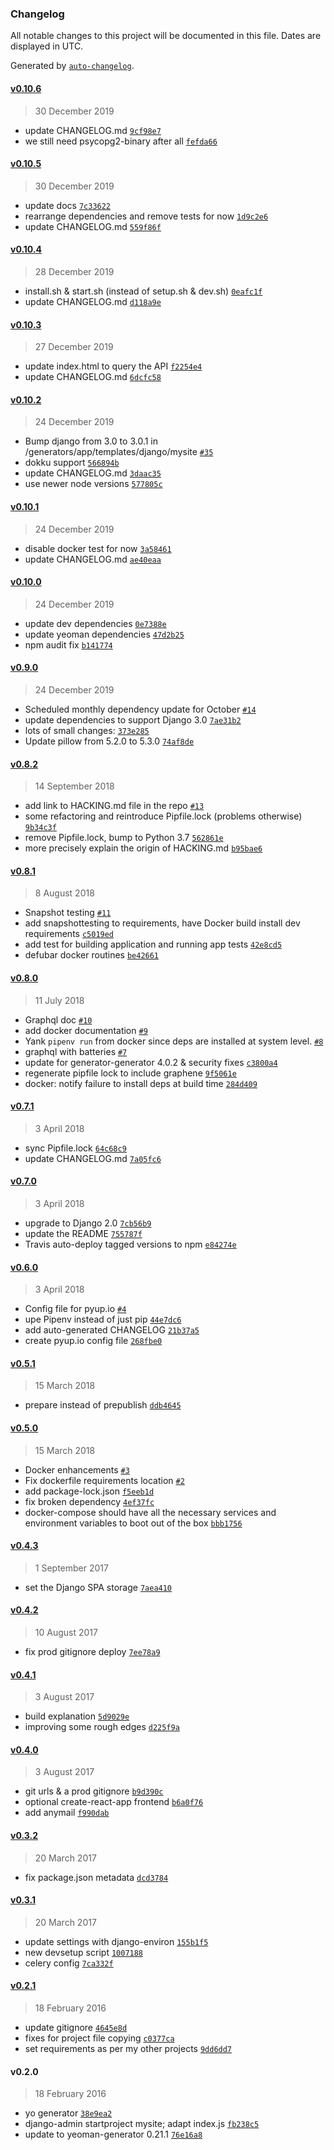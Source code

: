 ### Changelog

All notable changes to this project will be documented in this file. Dates are displayed in UTC.

Generated by [`auto-changelog`](https://github.com/CookPete/auto-changelog).

#### [v0.10.6](https://github.com/metakermit/generator-django-rest/compare/v0.10.5...v0.10.6)

> 30 December 2019

- update CHANGELOG.md [`9cf98e7`](https://github.com/metakermit/generator-django-rest/commit/9cf98e7e1de5d9dfb14a3ccc2b28b461abb551fd)
- we still need psycopg2-binary after all [`fefda66`](https://github.com/metakermit/generator-django-rest/commit/fefda6622c16f53830b99293a47ada1009cbe70b)

#### [v0.10.5](https://github.com/metakermit/generator-django-rest/compare/v0.10.4...v0.10.5)

> 30 December 2019

- update docs [`7c33622`](https://github.com/metakermit/generator-django-rest/commit/7c336229ef3df1680b52d1a6777064c03763058b)
- rearrange dependencies and remove tests for now [`1d9c2e6`](https://github.com/metakermit/generator-django-rest/commit/1d9c2e6643ead6bd95b5190b1afce0af428aea10)
- update CHANGELOG.md [`559f86f`](https://github.com/metakermit/generator-django-rest/commit/559f86fcaea4efc73b594e1d029df37bc1271269)

#### [v0.10.4](https://github.com/metakermit/generator-django-rest/compare/v0.10.3...v0.10.4)

> 28 December 2019

- install.sh & start.sh (instead of setup.sh & dev.sh) [`0eafc1f`](https://github.com/metakermit/generator-django-rest/commit/0eafc1f3182c16c7eddc587ef4004148f56d389d)
- update CHANGELOG.md [`d118a9e`](https://github.com/metakermit/generator-django-rest/commit/d118a9ef2119cefc8532dc3d570b478d847fafca)

#### [v0.10.3](https://github.com/metakermit/generator-django-rest/compare/v0.10.2...v0.10.3)

> 27 December 2019

- update index.html to query the API [`f2254e4`](https://github.com/metakermit/generator-django-rest/commit/f2254e49aa081085eaa88f4614166687b83dfb0a)
- update CHANGELOG.md [`6dcfc58`](https://github.com/metakermit/generator-django-rest/commit/6dcfc5813c735495cd53dfe8b03ddf4bbcd1ce5d)

#### [v0.10.2](https://github.com/metakermit/generator-django-rest/compare/v0.10.1...v0.10.2)

> 24 December 2019

- Bump django from 3.0 to 3.0.1 in /generators/app/templates/django/mysite [`#35`](https://github.com/metakermit/generator-django-rest/pull/35)
- dokku support [`566894b`](https://github.com/metakermit/generator-django-rest/commit/566894b61b40a08a6ddede96b9a5123ad7994a31)
- update CHANGELOG.md [`3daac35`](https://github.com/metakermit/generator-django-rest/commit/3daac3573e13fa34b0df1ea4dc0023c6cc6ad8bf)
- use newer node versions [`577805c`](https://github.com/metakermit/generator-django-rest/commit/577805c71fea9cb05f8e878668757fa92f5a81f5)

#### [v0.10.1](https://github.com/metakermit/generator-django-rest/compare/v0.10.0...v0.10.1)

> 24 December 2019

- disable docker test for now [`3a58461`](https://github.com/metakermit/generator-django-rest/commit/3a58461f7493b64adc7867d053dbf4fed8eeab3f)
- update CHANGELOG.md [`ae40eaa`](https://github.com/metakermit/generator-django-rest/commit/ae40eaaeee08a41ffebee3cc153f1133f91eb190)

#### [v0.10.0](https://github.com/metakermit/generator-django-rest/compare/v0.9.0...v0.10.0)

> 24 December 2019

- update dev dependencies [`0e7388e`](https://github.com/metakermit/generator-django-rest/commit/0e7388efbbc2a1b5eb7656f2537f0650b22dccc1)
- update yeoman dependencies [`47d2b25`](https://github.com/metakermit/generator-django-rest/commit/47d2b2583b021c338c994403a547a38b447a33bc)
- npm audit fix [`b141774`](https://github.com/metakermit/generator-django-rest/commit/b141774546248bb0404014ff06b7f16ef4c4c7f7)

#### [v0.9.0](https://github.com/metakermit/generator-django-rest/compare/v0.8.2...v0.9.0)

> 24 December 2019

- Scheduled monthly dependency update for October [`#14`](https://github.com/metakermit/generator-django-rest/pull/14)
- update dependencies to support Django 3.0 [`7ae31b2`](https://github.com/metakermit/generator-django-rest/commit/7ae31b2288b1d5a810a453da509e9d4d5d6fe136)
- lots of small changes: [`373e285`](https://github.com/metakermit/generator-django-rest/commit/373e2853d75737795a4afa10b7f4c6fc83383fca)
- Update pillow from 5.2.0 to 5.3.0 [`74af8de`](https://github.com/metakermit/generator-django-rest/commit/74af8ded85779f1a5f7df671e34a5dea78a0604d)

#### [v0.8.2](https://github.com/metakermit/generator-django-rest/compare/v0.8.1...v0.8.2)

> 14 September 2018

- add link to HACKING.md file in the repo [`#13`](https://github.com/metakermit/generator-django-rest/pull/13)
- some refactoring and reintroduce Pipfile.lock (problems otherwise) [`9b34c3f`](https://github.com/metakermit/generator-django-rest/commit/9b34c3fb8923e02dfff99fd30ba4afd71e5b415f)
- remove Pipfile.lock, bump to Python 3.7 [`562861e`](https://github.com/metakermit/generator-django-rest/commit/562861e873971d2186516e6b33eff469976fea3c)
- more precisely explain the origin of HACKING.md [`b95bae6`](https://github.com/metakermit/generator-django-rest/commit/b95bae6eecad9b98db38e4f7c58058bfb95e75a0)

#### [v0.8.1](https://github.com/metakermit/generator-django-rest/compare/v0.8.0...v0.8.1)

> 8 August 2018

- Snapshot testing [`#11`](https://github.com/metakermit/generator-django-rest/pull/11)
- add snapshottesting to requirements, have Docker build install dev requirements [`c5019ed`](https://github.com/metakermit/generator-django-rest/commit/c5019ed60393c8f051f39b37c54a5e616f1e8946)
- add test for building application and running app tests [`42e8cd5`](https://github.com/metakermit/generator-django-rest/commit/42e8cd5484552ef25ead71a3c1a972d85f9d8ab3)
- defubar docker routines [`be42661`](https://github.com/metakermit/generator-django-rest/commit/be426612f45f2a08eeebdfa6171a118fed7bd4c3)

#### [v0.8.0](https://github.com/metakermit/generator-django-rest/compare/v0.7.1...v0.8.0)

> 11 July 2018

- Graphql doc [`#10`](https://github.com/metakermit/generator-django-rest/pull/10)
- add docker documentation [`#9`](https://github.com/metakermit/generator-django-rest/pull/9)
- Yank `pipenv run` from docker since deps are installed at system level. [`#8`](https://github.com/metakermit/generator-django-rest/pull/8)
- graphql with batteries [`#7`](https://github.com/metakermit/generator-django-rest/pull/7)
- update for generator-generator 4.0.2 & security fixes [`c3800a4`](https://github.com/metakermit/generator-django-rest/commit/c3800a49da7584916a744e97860e4dddf4cfa9dd)
- regenerate pipfile lock to include graphene [`9f5061e`](https://github.com/metakermit/generator-django-rest/commit/9f5061efc4b00fe2c948bd0ecfcae99887fa0c4f)
- docker: notify failure to install deps at build time [`284d409`](https://github.com/metakermit/generator-django-rest/commit/284d409254ac1519debe7bccd33125c812976044)

#### [v0.7.1](https://github.com/metakermit/generator-django-rest/compare/v0.7.0...v0.7.1)

> 3 April 2018

- sync Pipfile.lock [`64c68c9`](https://github.com/metakermit/generator-django-rest/commit/64c68c9d0342619894a7fba05ef43dfb1bb21286)
- update CHANGELOG.md [`7a05fc6`](https://github.com/metakermit/generator-django-rest/commit/7a05fc6b403d525c43081dcaa4818f6fd4fcae40)

#### [v0.7.0](https://github.com/metakermit/generator-django-rest/compare/v0.6.0...v0.7.0)

> 3 April 2018

- upgrade to Django 2.0 [`7cb56b9`](https://github.com/metakermit/generator-django-rest/commit/7cb56b94a02a35e849aae9cb14f9a2fde0fc0471)
- update the README [`755787f`](https://github.com/metakermit/generator-django-rest/commit/755787ff3a32d51f6d48c467ec1421fca96fed4f)
- Travis auto-deploy tagged versions to npm [`e84274e`](https://github.com/metakermit/generator-django-rest/commit/e84274ed78ff5ceca632510bb10c3556fd0e857a)

#### [v0.6.0](https://github.com/metakermit/generator-django-rest/compare/v0.5.1...v0.6.0)

> 3 April 2018

- Config file for pyup.io [`#4`](https://github.com/metakermit/generator-django-rest/pull/4)
- upe Pipenv instead of just pip [`44e7dc6`](https://github.com/metakermit/generator-django-rest/commit/44e7dc6226e659e316b85ba153dde565b3fe8b44)
- add auto-generated CHANGELOG [`21b37a5`](https://github.com/metakermit/generator-django-rest/commit/21b37a5f2ff1a8be23b02de2451172bc586f5749)
- create pyup.io config file [`268fbe0`](https://github.com/metakermit/generator-django-rest/commit/268fbe017ef1242b393ecec9842154b11c6b87cf)

#### [v0.5.1](https://github.com/metakermit/generator-django-rest/compare/v0.5.0...v0.5.1)

> 15 March 2018

- prepare instead of prepublish [`ddb4645`](https://github.com/metakermit/generator-django-rest/commit/ddb464513ae7a30c5d19bd7e327cbbe0ce6dd3bc)

#### [v0.5.0](https://github.com/metakermit/generator-django-rest/compare/v0.4.3...v0.5.0)

> 15 March 2018

- Docker enhancements [`#3`](https://github.com/metakermit/generator-django-rest/pull/3)
- Fix dockerfile requirements location [`#2`](https://github.com/metakermit/generator-django-rest/pull/2)
- add package-lock.json [`f5eeb1d`](https://github.com/metakermit/generator-django-rest/commit/f5eeb1d1048236deccf0a7acb1f5908f7acc6525)
- fix broken dependency [`4ef37fc`](https://github.com/metakermit/generator-django-rest/commit/4ef37fc3dee8d745e590ea0be4ec71c6dffa4cd0)
- docker-compose should have all the necessary services and environment variables to boot out of the box [`bbb1756`](https://github.com/metakermit/generator-django-rest/commit/bbb175671bbc0b09a1e54f037a34508f8917ce01)

#### [v0.4.3](https://github.com/metakermit/generator-django-rest/compare/v0.4.2...v0.4.3)

> 1 September 2017

- set the Django SPA storage [`7aea410`](https://github.com/metakermit/generator-django-rest/commit/7aea410f3582c1f66e373ebc694bfd8064f27ff1)

#### [v0.4.2](https://github.com/metakermit/generator-django-rest/compare/v0.4.1...v0.4.2)

> 10 August 2017

- fix prod gitignore deploy [`7ee78a9`](https://github.com/metakermit/generator-django-rest/commit/7ee78a9dbbc73476cc8ff8643cc8f4447299c396)

#### [v0.4.1](https://github.com/metakermit/generator-django-rest/compare/v0.4.0...v0.4.1)

> 3 August 2017

- build explanation [`5d9029e`](https://github.com/metakermit/generator-django-rest/commit/5d9029ef8fe9c0e62ce5c744ff2396bfd362b819)
- improving some rough edges [`d225f9a`](https://github.com/metakermit/generator-django-rest/commit/d225f9ad505a0b89dd3e5370d68925433b502161)

#### [v0.4.0](https://github.com/metakermit/generator-django-rest/compare/v0.3.2...v0.4.0)

> 3 August 2017

- git urls & a prod gitignore [`b9d390c`](https://github.com/metakermit/generator-django-rest/commit/b9d390cd63d11b48c40184b8853c56fc2bd7d2ed)
- optional create-react-app frontend [`b6a0f76`](https://github.com/metakermit/generator-django-rest/commit/b6a0f76c26258783933dc15577ef8c544143f354)
- add anymail [`f990dab`](https://github.com/metakermit/generator-django-rest/commit/f990dab9aa297f51539e45a4f3f8a2e88f1ebf2e)

#### [v0.3.2](https://github.com/metakermit/generator-django-rest/compare/v0.3.1...v0.3.2)

> 20 March 2017

- fix package.json metadata [`dcd3784`](https://github.com/metakermit/generator-django-rest/commit/dcd378459be3eedb08a3612b0e537568699a589b)

#### [v0.3.1](https://github.com/metakermit/generator-django-rest/compare/v0.2.1...v0.3.1)

> 20 March 2017

- update settings with django-environ [`155b1f5`](https://github.com/metakermit/generator-django-rest/commit/155b1f5591d73a1956a9aff9745c3cc77e5ac508)
- new devsetup script [`1007188`](https://github.com/metakermit/generator-django-rest/commit/1007188e5d1c765aedbe7f27de06240569af3b2b)
- celery config [`7ca332f`](https://github.com/metakermit/generator-django-rest/commit/7ca332f48b158245f8e9d5877fa429fb766bc117)

#### [v0.2.1](https://github.com/metakermit/generator-django-rest/compare/v0.2.0...v0.2.1)

> 18 February 2016

- update gitignore [`4645e8d`](https://github.com/metakermit/generator-django-rest/commit/4645e8d6484a7b97022afb2ee4f547ca6eb5402e)
- fixes for project file copying [`c0377ca`](https://github.com/metakermit/generator-django-rest/commit/c0377caf56d0ca3e8a6242e266c65f81cb6a4186)
- set requirements as per my other projects [`9dd6dd7`](https://github.com/metakermit/generator-django-rest/commit/9dd6dd79939d6a5b50136e60295ae9596bd9fca5)

#### v0.2.0

> 18 February 2016

- yo generator [`38e9ea2`](https://github.com/metakermit/generator-django-rest/commit/38e9ea2243a6045720ccf3c7c66d039a7ed9e412)
- django-admin startproject mysite; adapt index.js [`fb238c5`](https://github.com/metakermit/generator-django-rest/commit/fb238c515c31764acce5be8bed08420bd9c824cd)
- update to yeoman-generator 0.21.1 [`76e16a8`](https://github.com/metakermit/generator-django-rest/commit/76e16a8dacddfea697184ed2191c3f56a2d30b87)

